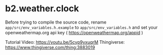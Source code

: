 # b2.weather.clock

Before trying to compile the source code, rename `app/src/env_variables.h.example` to `app/src/env_variables.h` and set your openweathermap.org api key ( https://openweathermap.org/appid )

Tutorial Video: https://youtu.be/5cyp9yxuqrM
Thingiverse: https://www.thingiverse.com/thing:3883019
